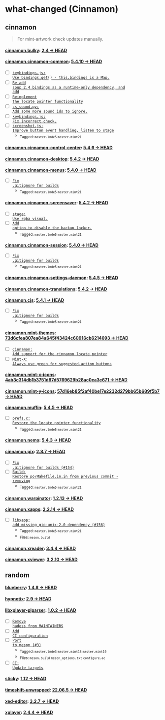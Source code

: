 # what-changed (Cinnamon)
## cinnamon
> For mint-artwork check updates manually.

#### [cinnamon.bulky](https://github.com/linuxmint/bulky): [2.4 → HEAD](https://github.com/linuxmint/bulky/compare/2.4...HEAD)


#### [cinnamon.cinnamon-common](https://github.com/linuxmint/cinnamon): [5.4.10 → HEAD](https://github.com/linuxmint/cinnamon/compare/5.4.10...HEAD)

- [ ] [<code>keybindings.js: Use bindings.get() - this.bindings is a Map.</code>](https://github.com/linuxmint/cinnamon/commit/7724e4146baf8431bc1fb55dce60984e77adef5a)
- [ ] [<code>Re-add soup 2.4 bindings as a runtime-only dependency, and add</code>](https://github.com/linuxmint/cinnamon/commit/76224fe409d074f8a44c70e4fd5e1289f92800b9)
- [ ] [<code>Reimplement the locate pointer functionality</code>](https://github.com/linuxmint/cinnamon/commit/b84524300937e4722283ec9d1cc5987067f656c6)
- [ ] [<code>cs_sound.py: Add some more sound ids to ignore.</code>](https://github.com/linuxmint/cinnamon/commit/6c2306661ca5aa6f4c01a7ac336ac619f13a00ec)
- [ ] [<code>keybindings.js: Fix incorrect check.</code>](https://github.com/linuxmint/cinnamon/commit/fbafd39b07f4138a972a553c3e5424f99f8f3bba)
- [ ] [<code>screenshot.js: Improve button event handling, listen to stage</code>](https://github.com/linuxmint/cinnamon/commit/a109ce98cea71951e2ff6583bd3575c997651baf)
  - <sub>Tagged: <code>master.lmde5</code> <code>master.mint21</code></sub>

#### [cinnamon.cinnamon-control-center](https://github.com/linuxmint/cinnamon-control-center): [5.4.6 → HEAD](https://github.com/linuxmint/cinnamon-control-center/compare/5.4.6...HEAD)


#### [cinnamon.cinnamon-desktop](https://github.com/linuxmint/cinnamon-desktop): [5.4.2 → HEAD](https://github.com/linuxmint/cinnamon-desktop/compare/5.4.2...HEAD)


#### [cinnamon.cinnamon-menus](https://github.com/linuxmint/cinnamon-menus): [5.4.0 → HEAD](https://github.com/linuxmint/cinnamon-menus/compare/5.4.0...HEAD)

- [ ] [<code>Fix .gitignore for builds</code>](https://github.com/linuxmint/cinnamon-menus/commit/f9d9a90597896db10592ac67b3a6c8a7b15bc789)
  - <sub>Tagged: <code>master.lmde5</code> <code>master.mint21</code></sub>

#### [cinnamon.cinnamon-screensaver](https://github.com/linuxmint/cinnamon-screensaver): [5.4.2 → HEAD](https://github.com/linuxmint/cinnamon-screensaver/compare/5.4.2...HEAD)

- [ ] [<code>stage: Use rgba visual.</code>](https://github.com/linuxmint/cinnamon-screensaver/commit/432d27825a22e8d59dc267765394bcc43fb0a5e4)
- [ ] [<code>Add option to disable the backup locker.</code>](https://github.com/linuxmint/cinnamon-screensaver/commit/d63140c9529d26f8c5e597761fee9dcf4a37b6d9)
  - <sub>Tagged: <code>master.lmde5</code> <code>master.mint21</code></sub>

#### [cinnamon.cinnamon-session](https://github.com/linuxmint/cinnamon-session): [5.4.0 → HEAD](https://github.com/linuxmint/cinnamon-session/compare/5.4.0...HEAD)

- [ ] [<code>Fix .gitignore for builds</code>](https://github.com/linuxmint/cinnamon-session/commit/29fd37f6d8f94763c13b4f76cd91f047fbccbf81)
  - <sub>Tagged: <code>master.lmde5</code> <code>master.mint21</code></sub>

#### [cinnamon.cinnamon-settings-daemon](https://github.com/linuxmint/cinnamon-settings-daemon): [5.4.5 → HEAD](https://github.com/linuxmint/cinnamon-settings-daemon/compare/5.4.5...HEAD)


#### [cinnamon.cinnamon-translations](https://github.com/linuxmint/cinnamon-translations): [5.4.2 → HEAD](https://github.com/linuxmint/cinnamon-translations/compare/5.4.2...HEAD)


#### [cinnamon.cjs](https://github.com/linuxmint/cjs): [5.4.1 → HEAD](https://github.com/linuxmint/cjs/compare/5.4.1...HEAD)

- [ ] [<code>Fix .gitignore for builds</code>](https://github.com/linuxmint/cjs/commit/ec0a18fb4455e833300c55608edf25f48fcc82b9)
  - <sub>Tagged: <code>master.lmde5</code> <code>master.mint21</code></sub>

#### [cinnamon.mint-themes](https://github.com/linuxmint/mint-themes): [73d6cfea807ea84a645f43424c60916cb6214693 → HEAD](https://github.com/linuxmint/mint-themes/compare/73d6cfea807ea84a645f43424c60916cb6214693...HEAD)

- [ ] [<code>Cinnamon: Add support for the cinnamon locate pointer</code>](https://github.com/linuxmint/mint-themes/commit/8d46df19f919bb5a871cfa8386a4a257aefdbec2)
- [ ] [<code>Mint-X: Always use green for suggested-action buttons</code>](https://github.com/linuxmint/mint-themes/commit/1fb897d4c4932b9eebc38495dc48ab11879b9080)

#### [cinnamon.mint-x-icons](https://github.com/linuxmint/mint-x-icons): [4ab3c314db1b3751d87d5769629b28ac0ca3c671 → HEAD](https://github.com/linuxmint/mint-x-icons/compare/4ab3c314db1b3751d87d5769629b28ac0ca3c671...HEAD)


#### [cinnamon.mint-y-icons](https://github.com/linuxmint/mint-y-icons): [57d16eb85f2af40be17e2232d279bb65b689f5b7 → HEAD](https://github.com/linuxmint/mint-y-icons/compare/57d16eb85f2af40be17e2232d279bb65b689f5b7...HEAD)


#### [cinnamon.muffin](https://github.com/linuxmint/muffin): [5.4.5 → HEAD](https://github.com/linuxmint/muffin/compare/5.4.5...HEAD)

- [ ] [<code>prefs.c: Restore the locate pointer functionality</code>](https://github.com/linuxmint/muffin/commit/508a21328feaceccea183743ad33bd851690b640)
  - <sub>Tagged: <code>master.lmde5</code> <code>master.mint21</code></sub>

#### [cinnamon.nemo](https://github.com/linuxmint/nemo): [5.4.3 → HEAD](https://github.com/linuxmint/nemo/compare/5.4.3...HEAD)


#### [cinnamon.pix](https://github.com/linuxmint/pix): [2.8.7 → HEAD](https://github.com/linuxmint/pix/compare/2.8.7...HEAD)

- [ ] [<code>Fix .gitignore for builds (#154)</code>](https://github.com/linuxmint/pix/commit/a3ad8d8ea92bb577b5373798bc6f5f5d567e002e)
- [ ] [<code>Build: Restore po/Makefile.in.in from previous commit - removing</code>](https://github.com/linuxmint/pix/commit/73f592ec6178b4d6e97886de4b3c34a0d46e9c58)
  - <sub>Tagged: <code>master.lmde5</code> <code>master.mint21</code></sub>

#### [cinnamon.warpinator](https://github.com/linuxmint/warpinator): [1.2.13 → HEAD](https://github.com/linuxmint/warpinator/compare/1.2.13...HEAD)


#### [cinnamon.xapps](https://github.com/linuxmint/xapp): [2.2.14 → HEAD](https://github.com/linuxmint/xapp/compare/2.2.14...HEAD)

- [ ] [<code>libxapp: add missing gio-unix-2.0 dependency (#156)</code>](https://github.com/linuxmint/xapp/commit/052081f75d1c1212aeb6a913772723c81607bcb3)
  - <sub>Tagged: <code>master.lmde5</code> <code>master.mint21</code></sub>
  - <sub>Files: <code>meson.build</code></sub>

#### [cinnamon.xreader](https://github.com/linuxmint/xreader): [3.4.4 → HEAD](https://github.com/linuxmint/xreader/compare/3.4.4...HEAD)


#### [cinnamon.xviewer](https://github.com/linuxmint/xviewer): [3.2.10 → HEAD](https://github.com/linuxmint/xviewer/compare/3.2.10...HEAD)

## random

#### [blueberry](https://github.com/linuxmint/blueberry): [1.4.8 → HEAD](https://github.com/linuxmint/blueberry/compare/1.4.8...HEAD)


#### [hypnotix](https://github.com/linuxmint/hypnotix): [2.9 → HEAD](https://github.com/linuxmint/hypnotix/compare/2.9...HEAD)


#### [libxplayer-plparser](https://github.com/linuxmint/xplayer-plparser): [1.0.2 → HEAD](https://github.com/linuxmint/xplayer-plparser/compare/1.0.2...HEAD)

- [ ] [<code>Remove hadess from MAINTAINERS</code>](https://github.com/linuxmint/xplayer-plparser/commit/a5380e43340952309f6771bc26de89847798dc8f)
- [ ] [<code>Add CI configuration</code>](https://github.com/linuxmint/xplayer-plparser/commit/507b84bd9c0dd7c80a0f7333ce2a859ec138956d)
- [ ] [<code>Port to meson (#3)</code>](https://github.com/linuxmint/xplayer-plparser/commit/600ec3dd3705e1968f219ff8ea96aada51ab2f04)
  - <sub>Tagged: <code>master.lmde3</code> <code>master.mint18</code> <code>master.mint19</code></sub>
  - <sub>Files: <code>meson.build</code> <code>meson_options.txt</code> <code>configure.ac</code></sub>
- [ ] [<code>CI: Update targets</code>](https://github.com/linuxmint/xplayer-plparser/commit/58682a70318ee304271b116d6660beb41ed90cc9)

#### [sticky](https://github.com/linuxmint/sticky): [1.12 → HEAD](https://github.com/linuxmint/sticky/compare/1.12...HEAD)


#### [timeshift-unwrapped](https://github.com/linuxmint/timeshift): [22.06.5 → HEAD](https://github.com/linuxmint/timeshift/compare/22.06.5...HEAD)


#### [xed-editor](https://github.com/linuxmint/xed): [3.2.7 → HEAD](https://github.com/linuxmint/xed/compare/3.2.7...HEAD)


#### [xplayer](https://github.com/linuxmint/xplayer): [2.4.4 → HEAD](https://github.com/linuxmint/xplayer/compare/2.4.4...HEAD)

